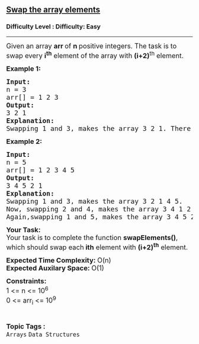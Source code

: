 <h2><a href="https://www.geeksforgeeks.org/problems/need-some-change/1?page=3&category=Arrays&difficulty=Easy&sortBy=submissions">Swap the array elements</a></h2><h3>Difficulty Level : Difficulty: Easy</h3><hr><div class="problems_problem_content__Xm_eO"><p><span style="font-size: 18px;">Given an array <strong>arr&nbsp;</strong>of <strong>n&nbsp;</strong>positive integers. The task is to swap every <strong>i<sup>th</sup></strong> element of the array with <strong>(i+2)</strong><sup>th</sup> element.</span></p>
<p><span style="font-size: 18px;"><strong>Example 1:</strong></span></p>
<pre><span style="font-size: 18px;"><strong>Input:</strong>
n = 3
arr[] = 1 2 3
<strong>Output:
</strong>3 2 1
<strong>Explanation:
</strong>Swapping 1 and 3, makes the array 3 2 1. There is only one swap possible in this array.</span></pre>
<p><span style="font-size: 18px;"><strong>Example 2:</strong></span></p>
<pre><span style="font-size: 18px;"><strong>Input:</strong>
n = 5
arr[] = 1 2 3 4 5
<strong>Output:
</strong>3 4 5 2 1
<strong>Explanation:
</strong>Swapping 1 and 3, makes the array 3 2 1 4 5.
Now, swapping 2 and 4, makes the array 3 4 1 2 5. <br>Again,swapping 1 and 5, makes the array 3 4 5 2 1.</span></pre>
<p><span style="font-size: 18px;"><strong>Your Task:</strong><br>Your task is to complete the function <strong>swapElements()</strong>, which should swap each<strong> ith</strong> element with <strong>(i+2)<sup>th</sup></strong> element.</span></p>
<p><span style="font-size: 18px;"><strong>Expected Time Complexity: </strong>O(n)<br><strong>Expected Auxilary Space:&nbsp;</strong>O(1)</span></p>
<p><span style="font-size: 18px;"><strong>Constraints:</strong><br>1 &lt;= n &lt;= 10<sup>6</sup><br>0 &lt;= arr<sub>i</sub> &lt;= 10<sup>9</sup></span></p></div><br><p><span style=font-size:18px><strong>Topic Tags : </strong><br><code>Arrays</code>&nbsp;<code>Data Structures</code>&nbsp;
